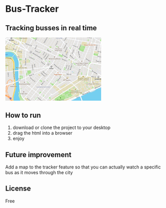# Bus-Tracker
## Tracking busses in real time
<img src= "map.PNG" width='300'/>

## How to run
1. download or clone the project to your desktop
2. drag the html into a browser
3. enjoy

## Future improvement
Add a map to the tracker feature so that you can actually watch a specific bus as it moves through the city

## License
Free
